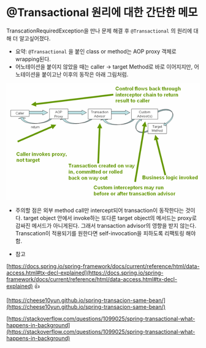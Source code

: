 # @Transactional 원리에 대한 간단한 메모



TranscationRequiredException을 만나 문제 해결 후 `@Transactional` 의 원리에 대해 더 알고싶어졌다.

- 요약: `@Transactional` 을 붙인 class or method는 AOP proxy 객체로 wrapping된다.
- 어노테이션을 붙이지 않았을 때는 caller → target Method로 바로 이어지지만, 어노테이션을 붙이고난 이후의 동작은 아래 그림처럼.

![@Transactional%20%E1%84%8B%E1%85%AF%E1%86%AB%E1%84%85%E1%85%B5%E1%84%8B%E1%85%A6%20%E1%84%83%E1%85%A2%E1%84%92%E1%85%A1%E1%86%AB%20%E1%84%80%E1%85%A1%E1%86%AB%E1%84%83%E1%85%A1%E1%86%AB%E1%84%92%E1%85%A1%E1%86%AB%20%E1%84%86%E1%85%A6%E1%84%86%E1%85%A9%208b110debd7b7422eb26c60f30391f599/Untitled.png](@Transactional%20%E1%84%8B%E1%85%AF%E1%86%AB%E1%84%85%E1%85%B5%E1%84%8B%E1%85%A6%20%E1%84%83%E1%85%A2%E1%84%92%E1%85%A1%E1%86%AB%20%E1%84%80%E1%85%A1%E1%86%AB%E1%84%83%E1%85%A1%E1%86%AB%E1%84%92%E1%85%A1%E1%86%AB%20%E1%84%86%E1%85%A6%E1%84%86%E1%85%A9%208b110debd7b7422eb26c60f30391f599/Untitled.png)

- 주의할 점은 외부 method call만 intercept되어 transaction이 동작한다는 것이다. target object 안에서 invoke하는 또다른 target object의 메서드는 proxy로 감싸진 메서드가 아니게된다. 그래서 transaction advisor의 영향을 받지 않는다. Transcation이 적용되기를 원한다면 self-invocation을 피하도록 리팩토링 해야함.

- 참고

[https://docs.spring.io/spring-framework/docs/current/reference/html/data-access.html#tx-decl-explained](https://docs.spring.io/spring-framework/docs/current/reference/html/data-access.html#tx-decl-explained)  👍

[https://cheese10yun.github.io/spring-transacion-same-bean/](https://cheese10yun.github.io/spring-transacion-same-bean/) 

[https://stackoverflow.com/questions/1099025/spring-transactional-what-happens-in-background](https://stackoverflow.com/questions/1099025/spring-transactional-what-happens-in-background)
